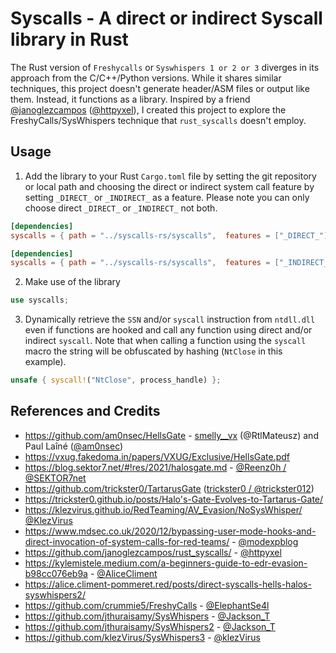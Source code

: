 # Syscalls - A direct or indirect Syscall library in Rust

The Rust version of `Freshycalls` or `Syswhispers 1 or 2 or 3` diverges in its approach from the C/C++/Python versions. While it shares similar techniques, this project doesn't generate header/ASM files or output like them. Instead, it functions as a library. Inspired by a friend [@janoglezcampos](https://github.com/janoglezcampos/rust_syscalls/) ([@httpyxel](https://twitter.com/httpyxel)), I created this project to explore the FreshyCalls/SysWhispers technique that `rust_syscalls` doesn't employ.

## Usage

1. Add the library to your Rust `Cargo.toml` file by setting the git repository or local path and choosing the direct or indirect system call feature by setting `_DIRECT_` or `_INDIRECT_` as a feature. Please note you can only choose direct `_DIRECT_` or `_INDIRECT_` not both.

```toml
[dependencies]
syscalls = { path = "../syscalls-rs/syscalls",  features = ["_DIRECT_"] }
```

```toml
[dependencies]
syscalls = { path = "../syscalls-rs/syscalls",  features = ["_INDIRECT_"] }
```

2. Make use of the library

```rust
use syscalls;
```

3. Dynamically retrieve the `SSN` and/or `syscall` instruction from `ntdll.dll` even if functions are hooked and call any function using direct and/or indirect `syscall`. Note that when calling a function using the `syscall` macro the string will be obfuscated by hashing (`NtClose` in this example).

```rust
unsafe { syscall!("NtClose", process_handle) };
```

## References and Credits

* https://github.com/am0nsec/HellsGate - [smelly__vx](https://twitter.com/smelly__vx) (@RtlMateusz) and Paul Laîné ([@am0nsec](https://twitter.com/am0nsec))
* https://vxug.fakedoma.in/papers/VXUG/Exclusive/HellsGate.pdf
* https://blog.sektor7.net/#!res/2021/halosgate.md - [@Reenz0h / @SEKTOR7net](https://twitter.com/SEKTOR7net)
* https://github.com/trickster0/TartarusGate ([trickster0 / @trickster012](https://twitter.com/trickster012))
* https://trickster0.github.io/posts/Halo's-Gate-Evolves-to-Tartarus-Gate/
* https://klezvirus.github.io/RedTeaming/AV_Evasion/NoSysWhisper/ [@KlezVirus](https://twitter.com/KlezVirus)
* https://www.mdsec.co.uk/2020/12/bypassing-user-mode-hooks-and-direct-invocation-of-system-calls-for-red-teams/ - [@modexpblog](https://twitter.com/modexpblog)
* https://github.com/janoglezcampos/rust_syscalls/ - [@httpyxel](https://twitter.com/httpyxel)
* https://kylemistele.medium.com/a-beginners-guide-to-edr-evasion-b98cc076eb9a - [@AliceCliment](https://twitter.com/AliceCliment)
* https://alice.climent-pommeret.red/posts/direct-syscalls-hells-halos-syswhispers2/
* https://github.com/crummie5/FreshyCalls - [@ElephantSe4l](https://twitter.com/ElephantSe4l)
* https://github.com/jthuraisamy/SysWhispers - [@Jackson_T](https://twitter.com/Jackson_T)
* https://github.com/jthuraisamy/SysWhispers2 - [@Jackson_T](https://twitter.com/Jackson_T)
* https://github.com/klezVirus/SysWhispers3 - [@klezVirus](https://twitter.com/KlezVirus)
